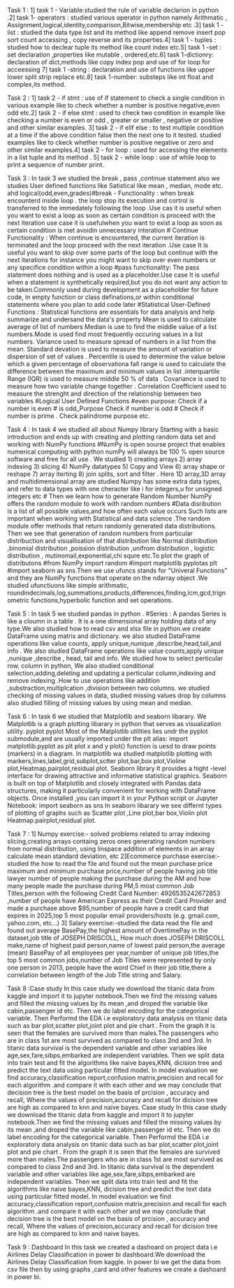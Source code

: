 Task 1 : 1] task 1 - Variable:studied the rule of variable declarion in python .2] task 1- operators : studied various operator in python namely Arithmatic , Assignment,logical,identity,comparison,Bitwise,membership etc .3] task 1 -list : studied the data type list and its method like append remove insert pop sort count accessing , copy reverse and its properties.4] task 1 - tuples : studied how to declear tuple its method like count index etc.5] task 1 -set : set declaration ,properties like mutable , ordered,etc.6] task 1-dictionry: declaration of dict,methods like copy index pop and use of for loop for acceessing 7] task 1 -string : declaration and use of functions like upper lower split strip replace etc.8] task 1-number: substeps like int float and complex,its method.

Task 2 : 1] task 2 - if stmt : use of if statement to check a single condition in various example like to check whether a number is positive
negative,even odd etc.2] task 2 - if else stmt : used to check two condition in example like checking a number is even or odd , greater or smaller , negative or positive and other similar examples. 3] task 2 - if elif else : to test multiple condition at a time if the above condition false then the next one to it tested. studied examples like to ckeck whether number is positive negative or zero and other similar examples.4] task 2 - for loop : used for accessing the elements in a list tuple and its method . 5] task 2 - while loop : use of while  loop to print a sequence of number print.

 Task 3 : In task 3 we studied the break , pass ,continue statement also we studies User defined functions like Satistical like mean , median, mode etc. ahd logical(odd,even,grades)#break - Functionality : when break encounterd inside  loop . the loop stop its execution and cortrol is transferred to the immedately following the loop .Use cas it is useful when you want to exist a loop as soon as certain condition is proceed with the next iteration use case it is usefulwhen you want to exist a loop as soon as  certain condition is met avoidin unnecessary interation # Continue Functionality : When continue is encountered, the current iteration is terminated and the loop proceed with the next iteration .Use case It is useful you want to skip over some parts of the loop but continue with the next iterations for instance you might want to skip over even numbers or any specifice condition within a loop #pass functionality: The pass statement does nothing and is used as a placeholder.Use case It is useful when a statement is synthetically required,but you do not want any action to be taken.Commonly used during development as a placeholder for future code, in empty function or class definations,or within conditional statements where you plan to add code later #Statistical User-Defined Functions : Statistical functions are essentials for data analysis and help summarize and undersand the data's property Mean is used to calculate average of list of numbers Median is use to find the middle value of a list numbers.Mode is used find most frequently occuring values in a list numbers. Variance used to measure spread of numbers in a list from the mean. Standard devation is used to measure the amount of variation or dispersion of set of values . Percentile is used to determine the value below which a given percentage of observationa fall range is used to calculate the difference between the maximum and minimum values in list .interquartile Range (IQR) is used to measure middle 50 % of data . Covariance is used to measure how two variable change together . Correlation Coefficient used to
 measure  the strenght and direction of the relationship between two variables #Logical User Defined Functions #even purpose: Check if a number is even # is odd_Purpose Check if number is odd # Check if number  is prime . Check palindrome purpose etc.

Task 4 : In task 4 we studied all about Numpy library Starting with a basic introduction and ends up with creating and plotting random data set and working with NumPy functions #NumPy is open sourse project that enables numerical computing with python numPy will always be 100 % open source software and free for all use . We studied 1) creating arrays 2) array indexing  3) slicing 4) NumPy datatypes 5) Copy and View 6) array shape or reshape 7) array iterting 8) join splits, sort and filter . Here 1D array,3D array and multidimensional array are studied Numpy has some extra data types, and refer to data types with one cheracter like i for integers,u for unsigned integers etc # Then we learn how to generate Random Number NumPy offers the random module to work with random numbers #Data disribution is a list of all possible values,and how often each value occurs Such lists are important when working with Statistical and data science .The random module offer methods that return randomly generated data distributions. Then we see that generation of random numbers from particular distribuction and visuallisation  of that distribution like Normal distribution ,binomial distribution ,poission distribution ,unifrom distribution ,
logistic distribution , mutinomail,exponential,chi squre etc.To plot the graph of distributons #from NumPy import random #import matplotlib pyplotas plt #import seaborn as sns.Then we use ufuncs stands for "Univeral Functions" and they are NumPy functions that operate on the ndarray object .We studied ufunctiuons like simple arithmatic,                                                      roundindecimals,log,summations,products,differences,finding,lcm,gcd,trignometric functions,hyperbolic function and set operations.

Task 5 : In task 5 we studied pandas in python .
#Series : A pandas Series is like a cloumn in a table . It is a one dimensional array holding data of any type.We also studied how to read csv and xlsx file in python.we create DataFrame using matrix and dictionary. we also studied DataFrame operations like value counts, apply unique,nunique ,describe,head,tail,and info .
We also studied DataFrame operations like value counts,apply unique ,nunique ,describe , head, tail and info.
We studied how to select perticular row, column in python, We also studied conditional selection,adding,deleting and updating a perticular column,indexing and remove indexing .How to use operations like addition ,substraction,multiplcation ,division between two columns.
we studied checking of missing values in data, studied missing values drop by columns also studied filling of missing values by using mean and median.

Task 6 : In task 6 we studied that Matplotlib and seaborn libarary.
We Matplotlib is a graph plotting libarary in python that serves as visualization utility.
pyplot 
pyplot
Most of the Matplotlib utilities lies undr the pyplot submodule,and are usually imported under the plt alias:
import matplotlib.pyplot as plt 
 plot x and y
plot() function is uesd to draw points (markers) in a diagram.
In matplotlib wa studied matplotlib plotting with markers,lines,label,grid,subplot,sctter plot,bar,box plot,Violine plot,Heatmap,pairplot,residual plot.
 Seaborn library 
It provides a hight -level interface for drawing attractive and informative statistical graphics. 
 Seaborn is built on top of Matplotlib and closely integrated with Pandas data structures, making it particularly convenient for working with DataFrame objects.
Once installed ,you can import it in your Python script or Jupyter Notebook:
import seaborn as sns
In seaborn libarary we see differnt types of plotting of graphs such as Scatter plot ,Line plot,bar box,Violin plot Heatmap.pairplot,residual plot.

Task 7 : 1] Numpy exercise:- solved problems related to array indexing slicing,creating arrays containg zeros ones generating random numbers from normal distribution,
using linspace addition of elements in an array calculate mean standard deviation, etc
2]Ecommerce purchase exercise:- studied the how to read the file and found out the mean purchase price maximum and minimum purchase price,number of people having job title lawyer number of people making the purchase during the AM and how many people made the purchase during PM,5 most common Job Titles,person with the following Credit Card Number: 4926535242672853 ,number of people have American Express as their Credit Card Provider and made a purchase above $95,number of people have a credit card that expires in 2025,top 5 most popular email providers/hosts (e.g. gmail.com, yahoo.com, etc...)
3] Salary exercise:-studied the data read the file and found out average BasePay,the highest amount of OvertimePay in the dataset,job title of JOSEPH DRISCOLL, How much does JOSEPH DRISCOLL make,name of highest paid person,name of lowest paid person,the average (mean) BasePay of all employees per year,number of unique job titles,the top 5 most common jobs,number of  Job Titles were represented by only one person in 2013, people have the word Chief in their job title,there a correlation between length of the Job Title string and Salary.

Task 8 :Case study 
In this case study we download the titanic data from kaggle and import it to jupyter notebook.Then we find the missing values and filled the missing values by its mean ,and droped the variable like cabin,passenger id etc. Then we do label encoding for the categorical variable.
Then Performd the EDA i.e exploratory data analysis on titanic data such as bar plot,scatter plot,joint plot and pie chart .
From the graph it is seen that the females are survived more than males.The passengers who are in class 1st are most survived as compared to class 2nd and 3rd.
In titanic data survival is the dependent variable and other variables like age,sex,fare,sibps,embarked are independent variables.
Then we split data into train test and fit the algorithms like naive bayes,KNN, dicision tree and predict the text data using particular fitted model.
In model evaluation we find accuracy,classification report,confusion matrix,precision and recall for each algorithm .and compare it with each other and we may conclude that 
decision tree is the best model on the basis of prcision , accuracy and recall, Where the values of precision,accuracy and recall for dicision tree are high as compared to knn and naive bayes.
Case study 
In this case study we download the titanic data from kaggle and import it to jupyter notebook.Then we find the missing values and filled the missing values by its mean ,and droped the variable like cabin,passenger id etc. Then we do label encoding for the categorical variable.
Then Performd the EDA i.e exploratory data analysis on titanic data such as bar plot,scatter plot,joint plot and pie chart .
From the graph it is seen that the females are survived more than males.The passengers who are in class 1st are most survived as compared to class 2nd and 3rd.
In titanic data survival is the dependent variable and other variables like age,sex,fare,sibps,embarked are independent variables.
Then we split data into train test and fit the algorithms like naive bayes,KNN, dicision tree and predict the text data using particular fitted model.
In model evaluation we find accuracy,classification report,confusion matrix,precision and recall for each algorithm .and compare it with each other and we may conclude that 
decision tree is the best model on the basis of prcision , accuracy and recall, Where the values of precision,accuracy and recall for dicision tree are high as compared to knn and naive bayes.

Task 9 : Dashboard
In this task we created a dashoard on project data i.e Airlines Delay Classification in power bi dashboard.We download the Airlines Delay Classification from kaggle. In power bi we get the data from csv file then by using graphs ,card and other features we create a dashoard in power bi.



